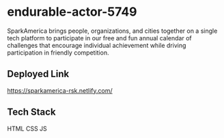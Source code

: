# endurable-actor-5749
SparkAmerica brings people, organizations, and cities together on a single tech platform to participate in our free and fun annual calendar of challenges that encourage individual achievement while driving participation in friendly competition. 


## Deployed Link
https://sparkamerica-rsk.netlify.com/


## Tech Stack
HTML
CSS
JS
